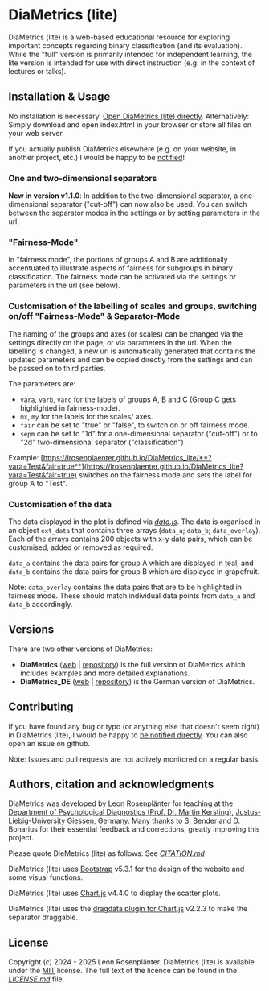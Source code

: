 ﻿# DiaMetrics (lite)

DiaMetrics (lite) is a web-based educational resource for exploring important concepts regarding binary classification (and its evaluation). While the "full" version is primarily intended for independent learning, the lite version is intended for use with direct instruction (e.g. in the context of lectures or talks).

## Installation & Usage

No installation is necessary. [Open DiaMetrics (lite) directly](https://lrosenplaenter.github.io/DiaMetrics_lite/). Alternatively: Simply download and open index.html in your browser or store all files on your web server.

If you actually publish DiaMetrics elsewhere (e.g. on your website, in another project, etc.) I would be happy to be [notified](https://orcid.org/0009-0001-4961-2281)!

### One and two-dimensional separators

**New in version v1.1.0**: In addition to the two-dimensional separator, a one-dimensional separator ("cut-off") can now also be used. You can switch between the separator modes in the settings or by setting parameters in the url.

### "Fairness-Mode"

In "fairness mode", the portions of groups A and B are additionally accentuated to illustrate aspects of fairness for subgroups in binary classification. The fairness mode can be activated via the settings or parameters in the url (see below).

### Customisation of the labelling of scales and groups, switching on/off "Fairness-Mode" & Separator-Mode

The naming of the groups and axes (or scales) can be changed via the settings directly on the page, or via parameters in the url. When the labelling is changed, a new url is automatically generated that contains the updated parameters and can be copied directly from the settings and can be passed on to third parties.

The parameters are:
* `vara`, `varb`, `varc` for the labels of groups A, B and C (Group C gets highlighted in fairness-mode).
* `mx`, `my` for the labels for the scales/ axes.
* `fair` can be set to "true" or "false", to switch on or off fairness mode.
* `sepm` can be set to "1d" for a one-dimensional separator ("cut-off") or to "2d" two-dimensional separator ("classification")

Example: [https://lrosenplaenter.github.io/DiaMetrics_lite/**?vara=Test&fair=true**](https://lrosenplaenter.github.io/DiaMetrics_lite?vara=Test&fair=true) switches on the fairness mode and sets the label for group A to "Test".

### Customisation of the data
The data displayed in the plot is defined via [*data.js*](https://github.com/lrosenplaenter/DiaMetrics_lite/blob/main/data.js). The data is organised in an object `ext_data` that contains three arrays (`data_a`; `data_b`; `data_overlay`). Each of the arrays contains 200 objects with x-y data pairs, which can be customised, added or removed as required.

`data_a` contains the data pairs for group A which are displayed in teal, and `data_b` contains the data pairs for group B which are displayed in grapefruit.

Note: `data_overlay` contains the data pairs that are to be highlighted in fairness mode. These should match individual data points from `data_a` and `data_b` accordingly.

## Versions

There are two other versions of DiaMetrics:

- **DiaMetrics** ([web](https://lrosenplaenter.github.io/DiaMetrics/) | [repository](https://github.com/lrosenplaenter/DiaMetrics)) is the full version of DiaMetrics which includes examples and more detailed explanations.
- **DiaMetrics_DE** ([web](https://lrosenplaenter.github.io/DiaMetrics_DE/) | [repository](https://github.com/lrosenplaenter/DiaMetrics_DE)) is the German version of DiaMetrics.

## Contributing

If you have found any bug or typo (or anything else that doesn't seem right) in DiaMetrics (lite), I would be happy to [be notified directly](https://orcid.org/0009-0001-4961-2281). You can also open an issue on github.

Note: Issues and pull requests are not actively monitored on a regular basis.

## Authors, citation and acknowledgments

DiaMetrics was developed by Leon Rosenplänter for teaching at the [Department of Psychological Diagnostics (Prof. Dr. Martin Kersting)](https://www.uni-giessen.de/de/fbz/fb06/psychologie/abt/p-diagnostik), [Justus-Liebig-University Giessen](https://www.uni-giessen.de), Germany. Many thanks to S. Bender and D. Bonarius for their essential feedback and corrections, greatly improving this project.

Please quote DieMetrics (lite) as follows: See [*CITATION.md*](https://github.com/lrosenplaenter/DiaMetrics_lite/blob/main/CITATION.cff)

DiaMetrics (lite) uses [Bootstrap](https://getbootstrap.com/) v5.3.1 for the design of the website and some visual functions.

DiaMetrics (lite) uses [Chart.js](https://www.chartjs.org) v4.4.0 to display the scatter plots.

DiaMetrics (lite) uses the [dragdata plugin for Chart.js](https://github.com/chrispahm/chartjs-plugin-dragdata) v2.2.3 to make the separator draggable.

## License

Copyright (c) 2024 - 2025 Leon Rosenplänter. DiaMetrics (lite) is available under the [MIT](https://choosealicense.com/licenses/mit/) license. The full text of the licence can be found in the [*LICENSE.md*](https://github.com/lrosenplaenter/DiaMetrics_lite/blob/main/LICENSE.md) file.
